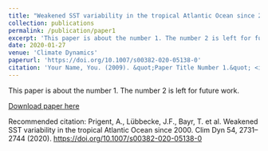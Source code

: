```yaml
---
title: "Weakened SST variability in the tropical Atlantic Ocean since 2000"
collection: publications
permalink: /publication/paper1
excerpt: 'This paper is about the number 1. The number 2 is left for future work.'
date: 2020-01-27
venue: 'Climate Dynamics'
paperurl: 'https://doi.org/10.1007/s00382-020-05138-0'
citation: 'Your Name, You. (2009). &quot;Paper Title Number 1.&quot; <i>Journal 1</i>. 1(1).'
---
```

This paper is about the number 1. The number 2 is left for future work.

[Download paper here](https://doi.org/10.1007/s00382-020-05138-0)

Recommended citation: Prigent, A., Lübbecke, J.F., Bayr, T. et al. Weakened SST variability in the tropical Atlantic Ocean since 2000. Clim Dyn 54, 2731–2744 (2020). https://doi.org/10.1007/s00382-020-05138-0
